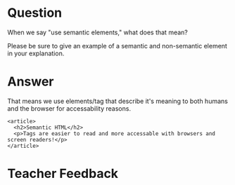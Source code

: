 # Question

When we say "use semantic elements," what does that mean?

Please be sure to give an example of a semantic and non-semantic element in your explanation.

# Answer
That means we use elements/tag that describe it's meaning to both humans and the browser for accessability reasons.
```
<article>
  <h2>Semantic HTML</h2>
  <p>Tags are easier to read and more accessable with browsers and screen readers!</p>
</article>
```

# Teacher Feedback